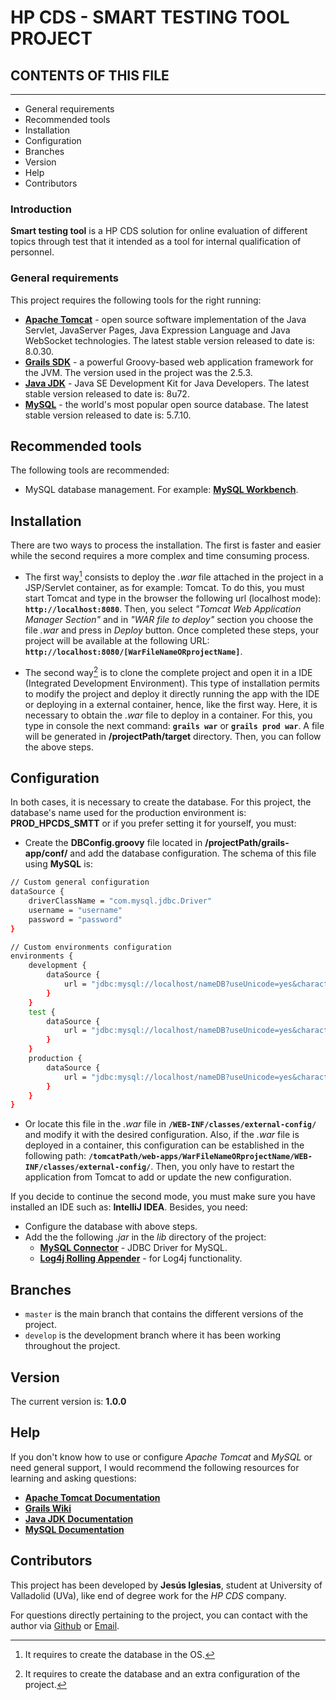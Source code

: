 # HP CDS - SMART TESTING TOOL PROJECT 

## CONTENTS OF THIS FILE
-------------
       
* General requirements
* Recommended tools
* Installation
* Configuration
* Branches
* Version
* Help
* Contributors
     
### Introduction
    
**Smart testing tool** is a HP CDS solution for online evaluation of different topics through test that it intended as a tool for internal qualification of personnel. 

### General requirements

This project requires the following tools for the right running:
     
* **[Apache Tomcat]** - open source software implementation of the Java Servlet, JavaServer Pages, Java Expression Language and Java WebSocket technologies. The latest stable version released to date is: 8.0.30.
* **[Grails SDK]** - a powerful Groovy-based web application framework for the JVM. The version used in the project was the 2.5.3.
* **[Java JDK]** - Java SE Development Kit for Java Developers. The latest stable version released to date is: 8u72.
* **[MySQL]** - the world's most popular open source database. The latest stable version released to date is: 5.7.10.

## Recommended tools

The following tools are recommended:

* MySQL database management. For example: **[MySQL Workbench]**.
    
## Installation

There are two ways to process the installation. The first is faster and easier while the second requires a more complex and time consuming process.

* The first way[^1] consists to deploy the *.war* file attached in the project in a JSP/Servlet container, as for example: Tomcat. To do this, you must start Tomcat and type in the browser the following url (localhost mode): **`http://localhost:8080`**. Then, you select *"Tomcat Web Application Manager Section"* and in *"WAR file to deploy"* section you choose the file *.war* and press in *Deploy* button. Once completed these steps, your project will be available at the following URL: **`http://localhost:8080/[WarFileNameORprojectName]`**.

* The second way[^2] is to clone the complete project and open it in a IDE (Integrated Development Environment). This type of installation permits to modify the project and deploy it directly running the app with the IDE or deploying in a external container, hence, like
the first way. Here, it is necessary to obtain the *.war* file to deploy in a container. For this, you type in console the next command: **`grails war`** or **`grails prod war`**. A file will be generated in **/projectPath/target** directory. Then, you can follow the above steps.

## Configuration

In both cases, it is necessary to create the database. For this project, the database's name used for the production environment is: **PROD_HPCDS_SMTT** or if you prefer setting it for yourself, you must:

* Create the **DBConfig.groovy** file located in **/projectPath/grails-app/conf/** and add the database configuration. The schema of this file using **MySQL** is:
```sh
// Custom general configuration
dataSource {
    driverClassName = "com.mysql.jdbc.Driver"
    username = "username"
    password = "password"
}

// Custom environments configuration
environments {
    development {
        dataSource {
            url = "jdbc:mysql://localhost/nameDB?useUnicode=yes&characterEncoding=UTF-8"
        }
    }
    test {
        dataSource {
            url = "jdbc:mysql://localhost/nameDB?useUnicode=yes&characterEncoding=UTF-8"
        }
    }
    production {
        dataSource {
            url = "jdbc:mysql://localhost/nameDB?useUnicode=yes&characterEncoding=UTF-8"
        }
    }
}
```

* Or locate this file in the *.war* file in **`/WEB-INF/classes/external-config/`** and modify it with the desired configuration. Also, if the *.war* file is deployed in a container, this configuration can be established in the following path: **`/tomcatPath/web-apps/WarFileNameORprojectName/WEB-INF/classes/external-config/`**. Then, you only have to restart the application from Tomcat to add or update the new configuration.

If you decide to continue the second mode, you must make sure you have installed an IDE such as: **IntelliJ IDEA**. Besides, you need:

* Configure the database with above steps.
* Add the the following *.jar* in the *lib* directory of the project:
    * **[MySQL Connector]** - JDBC Driver for MySQL.  
    * **[Log4j Rolling Appender]** - for Log4j functionality. 

## Branches
    
* `master` is the main branch that contains the different versions of the project.
* `develop` is the development branch where it has been working throughout the project.

## Version

The current version is: **1.0.0**

## Help
If you don't know how to use or configure *Apache Tomcat* and *MySQL* or need general support, I would recommend the following resources for learning and asking questions:
    
* **[Apache Tomcat Documentation]**
* **[Grails Wiki]**
* **[Java JDK Documentation]**
* **[MySQL Documentation]**

## Contributors
    
This project has been developed by **Jesús Iglesias**, student at University of Valladolid (UVa), like end of degree work for the *HP CDS* company.

For questions directly pertaining to the project, you can contact with the author via [Github](https://github.com/jesusiglesias) or [Email](jesusgiglesias@gmail.com).
    
[^1]: It requires to create the database in the OS.
[^2]: It requires to create the database and an extra configuration of the project.

[//]:# (Reference links used in the body.)

   [Apache Tomcat]: <http://tomcat.apache.org>
   [Grails SDK]: <https://grails.org/download.html>
   [Java JDK]: <http://www.oracle.com/technetwork/es/java/javase/downloads/index.html>
   [MySQL]: <http://dev.mysql.com/downloads/mysql/>
   [MySQL Workbench]:  <https://www.mysql.com/products/workbench/>
   [jQuery]: <http://jquery.com>
   [Apache Tomcat Documentation]: <http://tomcat.apache.org/tomcat-8.0-doc/index.html>
   [Grails Wiki]: <https://grails.org/wiki/Documentation>
   [Java JDK Documentation]: <http://www.oracle.com/technetwork/java/javase/documentation/jdk8-doc-downloads-2133158.html>
   [MySQL Documentation]: <https://dev.mysql.com/doc/refman/5.7/en/>
   [MySQL Connector]: <http://dev.mysql.com/downloads/connector/j/>
   [Log4j Rolling Appender]: <http://www.simonsite.org.uk/download.htm>
   



